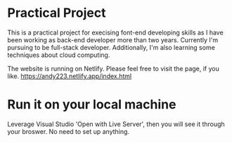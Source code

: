 # Practical Project 
This is a practical project for execising font-end developing skills as I have been working as back-end developer more than two years. Currently I'm pursuing to be full-stack developer. Additionally, I'm also learning some techniques about cloud computing.

The website is running on Netlify. Please feel free to visit the page, if you like.
https://andy223.netlify.app/index.html


# Run it on your local machine
Leverage Visual Studio 'Open with Live Server', then you will see it through your broswer. No need to set up anything.
